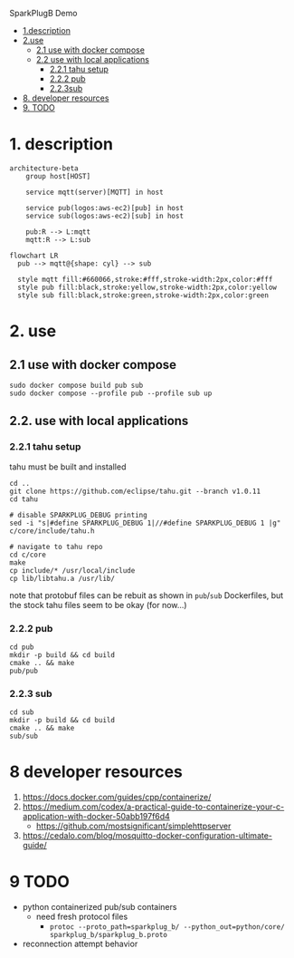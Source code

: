 SparkPlugB Demo

- [1.description](#1-description)
- [2.use](#2-use)
  - [2.1 use with docker compose](#21-use-with-docker-compose)
  - [2.2 use with local applications](#22-use-with-local-applications)
    - [2.2.1 tahu setup](#221-tahu-setup)
    - [2.2.2 pub](#222-pub)
    - [2.2.3sub](#223-sub)
- [8. developer resources](#8-developer-resources)
- [9. TODO](#9-todo)

# 1. description
```mermaid
architecture-beta
    group host[HOST]

    service mqtt(server)[MQTT] in host

    service pub(logos:aws-ec2)[pub] in host
    service sub(logos:aws-ec2)[sub] in host

    pub:R --> L:mqtt
    mqtt:R --> L:sub
```

```mermaid
flowchart LR
  pub --> mqtt@{shape: cyl} --> sub

  style mqtt fill:#660066,stroke:#fff,stroke-width:2px,color:#fff
  style pub fill:black,stroke:yellow,stroke-width:2px,color:yellow
  style sub fill:black,stroke:green,stroke-width:2px,color:green
```

# 2. use
## 2.1 use with docker compose
```
sudo docker compose build pub sub
sudo docker compose --profile pub --profile sub up
```

## 2.2. use with local applications
### 2.2.1 tahu setup
tahu must be built and installed
```
cd ..
git clone https://github.com/eclipse/tahu.git --branch v1.0.11
cd tahu

# disable SPARKPLUG_DEBUG printing
sed -i "s|#define SPARKPLUG_DEBUG 1|//#define SPARKPLUG_DEBUG 1 |g" c/core/include/tahu.h

# navigate to tahu repo
cd c/core
make
cp include/* /usr/local/include
cp lib/libtahu.a /usr/lib/
```
note that protobuf files can be rebuit as shown in `pub`/`sub` Dockerfiles, but the stock tahu files seem to be okay (for now...)

### 2.2.2 pub
```
cd pub
mkdir -p build && cd build
cmake .. && make
pub/pub
```
### 2.2.3 sub
```
cd sub
mkdir -p build && cd build
cmake .. && make
sub/sub
```

# 8 developer resources
1. https://docs.docker.com/guides/cpp/containerize/
2. https://medium.com/codex/a-practical-guide-to-containerize-your-c-application-with-docker-50abb197f6d4
    - https://github.com/mostsignificant/simplehttpserver
3. https://cedalo.com/blog/mosquitto-docker-configuration-ultimate-guide/


# 9 TODO
- python containerized pub/sub containers
  - need fresh protocol files
    - `protoc --proto_path=sparkplug_b/ --python_out=python/core/ sparkplug_b/sparkplug_b.proto`
- reconnection attempt behavior